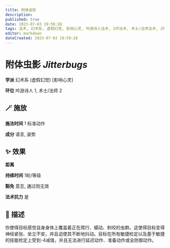 ```yaml
---
title: 附体虫影
description: 
published: true
date: 2023-07-03 19:59:28
tags: 法术, 幻术系, 虚假幻觉, 影响心灵, 吟游诗人法术, 1环法术, 术士/法师法术, 2环法术
editor: markdown
dateCreated: 2023-07-03 19:59:28
---
```


# **附体虫影** *Jitterbugs*

**学派** 幻术系 (虚假幻觉) \[影响心灵\] 

**环位** 吟游诗人 1, 术士/法师 2

## 🪄 施放

**施法时间** 1 标准动作

**成分** 语言, 姿势

## ✨ 效果  

**距离**   

**持续时间** 1轮/等级 

**豁免** 意志, 通过则无效

**法术抗力** 是

## 📖 描述

你使得目标感觉自身身体上覆盖着正在爬行、蠕动、刺咬的虫群。这使得目标变得神经紧张、坐立不安，并且迫使其不断地抖动。目标在所有敏捷检定以及基于敏捷的技能检定上受到-4减值，并且无法进行延迟动作、准备动作或全防御动作。
    